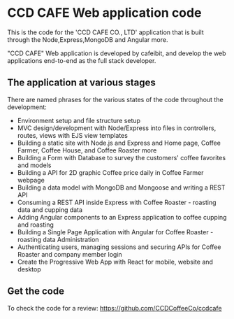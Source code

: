 # CCD CAFE Web application code

This is the code for the 'CCD CAFE CO., LTD' application that is built through the Node,Express,MongoDB and Angular more.

"CCD CAFE" Web application is developed by cafeibit, and develop the web applications end-to-end as the full stack developer.

## The application at various stages

There are named phrases for the various states of the code throughout the development:

* Environment setup and file structure setup
* MVC design/development with Node/Express into files in controllers, routes, views with EJS view templates
* Building a static site with Node.js and Express and Home page, Coffee Farmer, Coffee House, and Coffee Roaster more
* Building a Form with Database to survey the customers' coffee favorites and models
* Building a API for 2D graphic Coffee price daily in Coffee Farmer webpage
* Building a data model with MongoDB and Mongoose and writing a REST API
* Consuming a REST API inside Express with Coffee Roaster - roasting data and cupping data
* Adding Angular components to an Express application to coffee cupping and roasting
* Building a Single Page Application with Angular for Coffee Roaster - roasting data Administration
* Authenticating users, managing sessions and securing APIs for Coffee Roaster and company member login
* Create the Progressive Web App with React for mobile, website and desktop

## Get the code

To check the code for a review:
https://github.com/CCDCoffeeCo/ccdcafe
